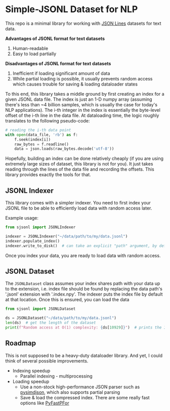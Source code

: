 # **S**imple-JSONL Dataset for NLP

This repo is a minimal library for working with [JSON Lines](https://jsonlines.org/) datasets for text data.

**Advantages of JSONL format for text datasets**

1. Human-readable
2. Easy to load partially

**Disadvantages of JSONL format for text datasets**

1. Inefficient if loading significant amount of data
2. While partial loading is possible, it usually prevents random access which causes trouble for saving & loading dataloader states

To this end, this library takes a middle ground by first creating an index for a given JSONL data file. The index is just an 1-D numpy array (assuming there's less than ~4 billion samples, which is usually the case for today's NLP applications). The i-th integer
in the index is essentially the byte-level offset of the i-th line in the data file. At dataloading time, the logic roughly translates
to the following pseudo-code:

```python
# reading the i-th data point
with open(data_file, 'rb') as f:
    f.seek(index[i])
    raw_bytes = f.readline()
    data = json.loads(raw_bytes.decode('utf-8'))
```

Hopefully, building an index can be done relatively cheaply (if you are using extremely large sizes of dataset, this library is not for you).
It just takes reading through the lines of the data file and recording the offsets. This library provides exactly the tools for that.

## JSONL Indexer

This library comes with a simpler indexer. You need to first index your JSONL file to be able to efficiently load data with random access later.

Example usage:

```python
from sjsonl import JSONLIndexer

indexer = JSONLIndexer("~/data/path/to/my/data.jsonl")
indexer.populate_index()
indexer.write_to_disk()  # can take an explicit "path" argument, by default writes to "~/data/path/to/my/data.index.npy"
```

Once you index your data, you are ready to load data with random access.

## JSONL Dataset

The `JSONLDataset` class assumes your index shares path with your data up to the extension, i.e. index file should be found by replacing the
data path's '.jsonl' extension with '.index.npy'. The indexer puts the index file by default at that location. Once this is ensured, you can
load the data

```python
from sjsonl import JSONLDataset

ds = JSONLDataset("~/data/path/to/my/data.jsonl")
len(ds)  # get the length of the dataset
print(f"Random access at O(1) complexity: {ds[10929]}")  # prints the 10929-th data point
```

## Roadmap

This is not supposed to be a heavy-duty dataloader library. And yet, I could think of several possible improvements.

- Indexing speedup
  - Parallel indexing - multiprocessing
- Loading speedup
  - Use a non-stock high-performance JSON parser such as [pysimdjson](https://github.com/TkTech/pysimdjson), which also supports partial parsing
  - Save & load the compressed index. There are some really fast options like [PyFastPFor](https://github.com/searchivarius/PyFastPFor)
